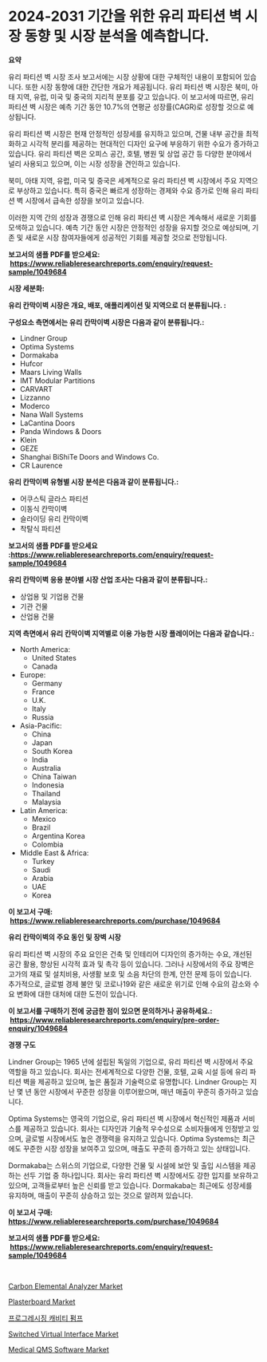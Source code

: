 <p><h1>2024-2031 기간을 위한 유리 파티션 벽 시장 동향 및 시장 분석을 예측합니다.</h1></p><p><strong>요약</strong></p>
<p><p>유리 파티션 벽 시장 조사 보고서에는 시장 상황에 대한 구체적인 내용이 포함되어 있습니다. 또한 시장 동향에 대한 간단한 개요가 제공됩니다. 유리 파티션 벽 시장은 북미, 아태 지역, 유럽, 미국 및 중국의 지리적 분포를 갖고 있습니다. 이 보고서에 따르면, 유리 파티션 벽 시장은 예측 기간 동안 10.7%의 연평균 성장률(CAGR)로 성장할 것으로 예상됩니다.</p><p>유리 파티션 벽 시장은 현재 안정적인 성장세를 유지하고 있으며, 건물 내부 공간을 최적화하고 시각적 분리를 제공하는 현대적인 디자인 요구에 부응하기 위한 수요가 증가하고 있습니다. 유리 파티션 벽은 오피스 공간, 호텔, 병원 및 상업 공간 등 다양한 분야에서 널리 사용되고 있으며, 이는 시장 성장을 견인하고 있습니다.</p><p>북미, 아태 지역, 유럽, 미국 및 중국은 세계적으로 유리 파티션 벽 시장에서 주요 지역으로 부상하고 있습니다. 특히 중국은 빠르게 성장하는 경제와 수요 증가로 인해 유리 파티션 벽 시장에서 급속한 성장을 보이고 있습니다.</p><p>이러한 지역 간의 성장과 경쟁으로 인해 유리 파티션 벽 시장은 계속해서 새로운 기회를 모색하고 있습니다. 예측 기간 동안 시장은 안정적인 성장을 유지할 것으로 예상되며, 기존 및 새로운 시장 참여자들에게 성공적인 기회를 제공할 것으로 전망됩니다.</p></p>
<p><strong>보고서의 샘플 PDF를 받으세요: &nbsp;<a href="https://www.reliableresearchreports.com/enquiry/request-sample/1049684">https://www.reliableresearchreports.com/enquiry/request-sample/1049684</a></strong></p>
<p><strong>시장 세분화:</strong></p>
<p><strong> 유리 칸막이벽 시장은 개요, 배포, 애플리케이션 및 지역으로 더 분류됩니다. :</strong></p>
<p><strong>구성요소 측면에서는 유리 칸막이벽 시장은 다음과 같이 분류됩니다.:</strong></p>
<p><ul><li>Lindner Group</li><li>Optima Systems</li><li>Dormakaba</li><li>Hufcor</li><li>Maars Living Walls</li><li>IMT Modular Partitions</li><li>CARVART</li><li>Lizzanno</li><li>Moderco</li><li>Nana Wall Systems</li><li>LaCantina Doors</li><li>Panda Windows & Doors</li><li>Klein</li><li>GEZE</li><li>Shanghai BiShiTe Doors and Windows Co.</li><li>CR Laurence</li></ul></p>
<p><strong> 유리 칸막이벽 유형별 시장 분석은 다음과 같이 분류됩니다.:</strong></p>
<p><ul><li>어쿠스틱 글라스 파티션</li><li>이동식 칸막이벽</li><li>슬라이딩 유리 칸막이벽</li><li>착탈식 파티션</li></ul></p>
<p><strong>보고서의 샘플 PDF를 받으세요 :<a href="https://www.reliableresearchreports.com/enquiry/request-sample/1049684">https://www.reliableresearchreports.com/enquiry/request-sample/1049684</a></strong></p>
<p><strong> 유리 칸막이벽 응용 분야별 시장 산업 조사는 다음과 같이 분류됩니다.:</strong></p>
<p><ul><li>상업용 및 기업용 건물</li><li>기관 건물</li><li>산업용 건물</li></ul></p>
<p><strong>지역 측면에서 유리 칸막이벽 지역별로 이용 가능한 시장 플레이어는 다음과 같습니다.:</strong></p>
<p><ul>
    <li>
        North America:
        <ul>
            <li>United States</li>
            <li>Canada</li>
        </ul>
    </li>
    <li>
        Europe:
        <ul>
            <li>Germany</li>
            <li>France</li>
            <li>U.K.</li>
            <li>Italy</li>
            <li>Russia</li>
        </ul>
    </li>
    <li>
        Asia-Pacific:
        <ul>
            <li>China</li>
            <li>Japan</li>
            <li>South Korea</li>
            <li>India</li>
            <li>Australia</li>
            <li>China Taiwan</li>
            <li>Indonesia</li>
            <li>Thailand</li>
            <li>Malaysia</li>
        </ul>
    </li>
    <li>
        Latin America:
        <ul>
            <li>Mexico</li>
            <li>Brazil</li>
            <li>Argentina Korea</li>
            <li>Colombia</li>
        </ul>
    </li>
    <li>
        Middle East & Africa:
        <ul>
            <li>Turkey</li>
            <li>Saudi</li>
            <li>Arabia</li>
            <li>UAE</li>
            <li>Korea</li>
        </ul>
    </li>
    </ul></p>
<p><strong>이 보고서 구매: &nbsp;<a href="https://www.reliableresearchreports.com/purchase/1049684">https://www.reliableresearchreports.com/purchase/1049684</a></strong></p>
<p><strong>유리 칸막이벽의 주요 동인 및 장벽 시장</strong></p>
<p><p>유리 파티션 벽 시장의 주요 요인은 건축 및 인테리어 디자인의 증가하는 수요, 개선된 공간 활용, 향상된 시각적 효과 및 촉각 등이 있습니다. 그러나 시장에서의 주요 장벽은 고가의 재료 및 설치비용, 사생활 보호 및 소음 차단의 한계, 안전 문제 등이 있습니다. 추가적으로, 글로벌 경제 불안 및 코로나19와 같은 새로운 위기로 인해 수요의 감소와 수요 변화에 대한 대처에 대한 도전이 있습니다.</p></p>
<p><strong>이 보고서를 구매하기 전에 궁금한 점이 있으면 문의하거나 공유하세요.: &nbsp;<a href="https://www.reliableresearchreports.com/enquiry/pre-order-enquiry/1049684">https://www.reliableresearchreports.com/enquiry/pre-order-enquiry/1049684</a></strong></p>
<p><strong>경쟁 구도</strong></p>
<p><p>Lindner Group는 1965 년에 설립된 독일의 기업으로, 유리 파티션 벽 시장에서 주요 역할을 하고 있습니다. 회사는 전세계적으로 다양한 건물, 호텔, 교육 시설 등에 유리 파티션 벽을 제공하고 있으며, 높은 품질과 기술력으로 유명합니다. Lindner Group는 지난 몇 년 동안 시장에서 꾸준한 성장을 이루어왔으며, 매년 매출이 꾸준히 증가하고 있습니다.</p><p>Optima Systems는 영국의 기업으로, 유리 파티션 벽 시장에서 혁신적인 제품과 서비스를 제공하고 있습니다. 회사는 디자인과 기술적 우수성으로 소비자들에게 인정받고 있으며, 글로벌 시장에서도 높은 경쟁력을 유지하고 있습니다. Optima Systems는 최근에도 꾸준한 시장 성장을 보여주고 있으며, 매출도 꾸준히 증가하고 있는 상태입니다.</p><p>Dormakaba는 스위스의 기업으로, 다양한 건물 및 시설에 보안 및 출입 시스템을 제공하는 선두 기업 중 하나입니다. 회사는 유리 파티션 벽 시장에서도 강한 입지를 보유하고 있으며, 고객들로부터 높은 신뢰를 받고 있습니다. Dormakaba는 최근에도 성장세를 유지하며, 매출이 꾸준히 상승하고 있는 것으로 알려져 있습니다.</p></p>
<p><strong>이 보고서 구매: &nbsp; <a href="https://www.reliableresearchreports.com/purchase/1049684">https://www.reliableresearchreports.com/purchase/1049684</a></strong></p>
<p><strong>보고서의 샘플 PDF를 받으세요: &nbsp;<a href="https://www.reliableresearchreports.com/enquiry/request-sample/1049684">https://www.reliableresearchreports.com/enquiry/request-sample/1049684</a></strong><strong></strong></p>
<p>&nbsp;</p>
<p><p><a href="https://view.publitas.com/reportprime-1/carbon-elemental-analyzer-market-size-market-share-and-global-market-analysis-report-2023-2030/">Carbon Elemental Analyzer Market</a></p><p><a href="https://github.com/abdelrhmankishk22/Market-Research-Report-List-3/blob/main/plasterboard-market.md">Plasterboard Market</a></p><p><a href="https://github.com/vsckjg50460/Market-Research-Report-List-1/blob/main/8804128190091.md">프로그레시징 캐비티 펌프</a></p><p><a href="https://artistic-helicopter-ca9.notion.site/Switched-Virtual-Interface-Market-Research-Report-Reveals-The-Latest-Trends-And-Opportunities-of-thi-a3783964099d44059a811e716e20a8f1">Switched Virtual Interface Market</a></p><p><a href="https://issuu.com/reportprime-2/docs/medical-qms-software-market-size-2030.pptx">Medical QMS Software Market</a></p></p>